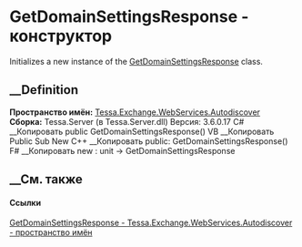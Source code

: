 # GetDomainSettingsResponse - конструктор
Initializes a new instance of the
[GetDomainSettingsResponse](T_Tessa_Exchange_WebServices_Autodiscover_GetDomainSettingsResponse.htm)
class.
## __Definition
 **Пространство имён:**
[Tessa.Exchange.WebServices.Autodiscover](N_Tessa_Exchange_WebServices_Autodiscover.htm)  
 **Сборка:** Tessa.Server (в Tessa.Server.dll) Версия: 3.6.0.17
C# __Копировать
     public GetDomainSettingsResponse()
VB __Копировать
     Public Sub New
C++ __Копировать
     public:
    GetDomainSettingsResponse()
F# __Копировать
     new : unit -> GetDomainSettingsResponse
##  __См. также
#### Ссылки
[GetDomainSettingsResponse -
](T_Tessa_Exchange_WebServices_Autodiscover_GetDomainSettingsResponse.htm)
[Tessa.Exchange.WebServices.Autodiscover - пространство
имён](N_Tessa_Exchange_WebServices_Autodiscover.htm)
